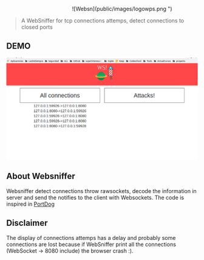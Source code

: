 

&nbsp;
&nbsp; 
&nbsp;
&nbsp;
&nbsp;
&nbsp;
&nbsp;
&nbsp;
&nbsp;
&nbsp;
&nbsp;
&nbsp;
&nbsp;
&nbsp;
&nbsp;
&nbsp;
&nbsp;
&nbsp;
&nbsp;
&nbsp;
&nbsp;
&nbsp; ![Websn](public/images/logowps.png ")


> A WebSniffer for tcp connections attemps, detect connections to closed ports


## DEMO

![WebSn](webso.gif)


## About Websniffer

Websniffer detect connections throw rawsockets, decode the information in server and send the notifies to the client with Websockets.
The code is inspired in [PortDog](https://github.com/puniaze/PortDog)


## Disclaimer

The display of connections attemps has a delay and probably some connections are lost because if WebSniffer print all the connections (WebSocket -> 8080 include) the browser crash :).
